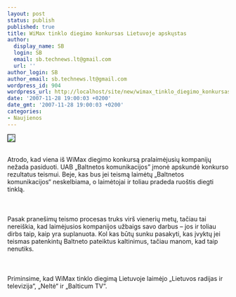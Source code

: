 ```yaml
---
layout: post
status: publish
published: true
title: WiMax tinklo diegimo konkursas Lietuvoje apskųstas
author:
  display_name: SB
  login: SB
  email: sb.technews.lt@gmail.com
  url: ''
author_login: SB
author_email: sb.technews.lt@gmail.com
wordpress_id: 904
wordpress_url: http://localhost/site/new/wimax_tinklo_diegimo_konkursas_lietuvoje_apskustas/
date: '2007-11-28 19:00:03 +0200'
date_gmt: '2007-11-28 19:00:03 +0200'
categories:
- Naujienos
---
```

<div class="imgright"><img src="http://tbn0.google.com/images?q=tbn:8LWWDKycTQWGIM:http://www.corante.com/mooreslore/archives/images/wimax_logo_b.jpg" border="1"></div>
<p><br>Atrodo, kad viena iš WiMax diegimo konkursą pralaimėjusių kompanijų nežada pasiduoti. UAB „Baltnetos komunikacijos” įmonė apskundė konkurso rezultatus teismui. Beje, kas bus jei teismą laimėtų „Baltnetos komunikacijos“ neskelbiama, o laimėtojai ir toliau pradeda ruoštis diegti tinklą.<br />
<br><br />
<br>Pasak pranešimų teismo procesas truks virš vienerių metų, tačiau tai nereiškia, kad laimėjusios kompanijos užbaigs savo darbus – jos ir toliau dirbs taip, kaip yra suplanuota. Kol kas būtų sunku pasakyti, kas įvyktų jei teismas patenkintų Baltneto pateiktus kaltinimus, tačiau manom, kad taip nenutiks.<br />
<br><br />
<br>Priminsime, kad WiMax tinklo diegimą Lietuvoje laimėjo „Lietuvos radijas ir televizija“, „Neltė“ ir „Balticum TV“.<br />
<br></p>
